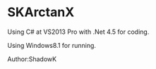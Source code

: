 # SKArctanX

Using C# at VS2013 Pro with .Net 4.5 for coding.

Using Windows8.1 for running.

Author:ShadowK

